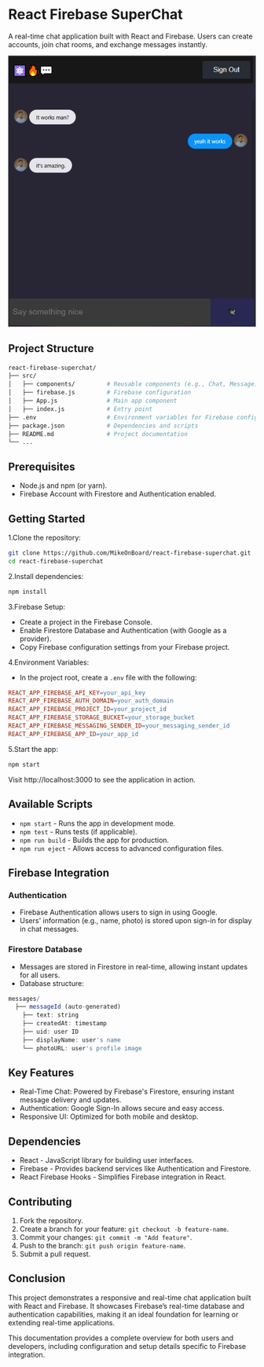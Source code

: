 # React Firebase SuperChat
A real-time chat application built with React and Firebase. Users can create accounts, join chat rooms, and exchange messages instantly.

![Review](https://github.com/MikeOnBoard/react-firebase-superchat/blob/master/readme-source/readme-superchat-source.PNG)

## Project Structure

````bash
react-firebase-superchat/
├── src/
│   ├── components/         # Reusable components (e.g., Chat, Message)
│   ├── firebase.js         # Firebase configuration
│   ├── App.js              # Main app component
│   ├── index.js            # Entry point
├── .env                    # Environment variables for Firebase config
├── package.json            # Dependencies and scripts
├── README.md               # Project documentation
└── ...
````

## Prerequisites
- Node.js and npm (or yarn).
- Firebase Account with Firestore and Authentication enabled.
## Getting Started
1.Clone the repository:

````bash
git clone https://github.com/MikeOnBoard/react-firebase-superchat.git
cd react-firebase-superchat
````

2.Install dependencies:

````bash
npm install
````
3.Firebase Setup:

- Create a project in the Firebase Console.
- Enable Firestore Database and Authentication (with Google as a provider).
- Copy Firebase configuration settings from your Firebase project.

4.Environment Variables:

- In the project root, create a ``.env`` file with the following:

````makefile
REACT_APP_FIREBASE_API_KEY=your_api_key
REACT_APP_FIREBASE_AUTH_DOMAIN=your_auth_domain
REACT_APP_FIREBASE_PROJECT_ID=your_project_id
REACT_APP_FIREBASE_STORAGE_BUCKET=your_storage_bucket
REACT_APP_FIREBASE_MESSAGING_SENDER_ID=your_messaging_sender_id
REACT_APP_FIREBASE_APP_ID=your_app_id
````
5.Start the app:

````bash
npm start
````
Visit http://localhost:3000 to see the application in action.

## **Available Scripts**
- ``npm start`` - Runs the app in development mode.
- ``npm test`` - Runs tests (if applicable).
- ``npm run build`` - Builds the app for production.
- ``npm run eject`` - Allows access to advanced configuration files.
## **Firebase Integration**
### **Authentication**
- Firebase Authentication allows users to sign in using Google.
- Users' information (e.g., name, photo) is stored upon sign-in for display in chat messages.
### **Firestore Database**
- Messages are stored in Firestore in real-time, allowing instant updates for all users.
- Database structure:

````javascript
messages/
  ├── messageId (auto-generated)
    ├── text: string
    ├── createdAt: timestamp
    ├── uid: user ID
    ├── displayName: user's name
    └── photoURL: user's profile image
````
## **Key Features**
- Real-Time Chat: Powered by Firebase's Firestore, ensuring instant message delivery and updates.
- Authentication: Google Sign-In allows secure and easy access.
- Responsive UI: Optimized for both mobile and desktop.

## **Dependencies**
- React - JavaScript library for building user interfaces.
- Firebase - Provides backend services like Authentication and Firestore.
- React Firebase Hooks - Simplifies Firebase integration in React.
## **Contributing**
1. Fork the repository.
2. Create a branch for your feature: ``git checkout -b feature-name``.
3. Commit your changes: ``git commit -m "Add feature"``.
4. Push to the branch: ``git push origin feature-name``.
5. Submit a pull request.
## **Conclusion**
This project demonstrates a responsive and real-time chat application built with React and Firebase. It showcases Firebase’s real-time database and authentication capabilities, making it an ideal foundation for learning or extending real-time applications.

This documentation provides a complete overview for both users and developers, including configuration and setup details specific to Firebase integration.